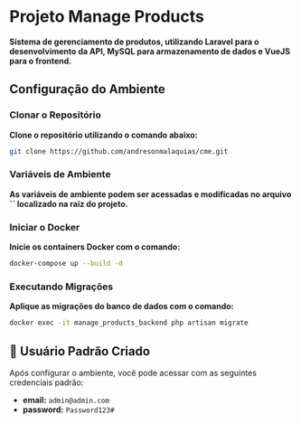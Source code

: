 # **Projeto Manage Products**

**Sistema de gerenciamento de produtos, utilizando Laravel para o desenvolvimento da API, MySQL para armazenamento de dados e VueJS para o frontend.**

## **Configuração do Ambiente**

### **Clonar o Repositório**

**Clone o repositório utilizando o comando abaixo:**

```bash
git clone https://github.com/andresonmalaquias/cme.git
```

### **Variáveis de Ambiente**

**As variáveis de ambiente podem ser acessadas e modificadas no arquivo **``** localizado na raiz do projeto.**

### **Iniciar o Docker**

**Inicie os containers Docker com o comando:**

```bash
docker-compose up --build -d
```

### **Executando Migrações**

**Aplique as migrações do banco de dados com o comando:**

```bash
docker exec -it manage_products_backend php artisan migrate
```

## 🔑 **Usuário Padrão Criado**

Após configurar o ambiente, você pode acessar com as seguintes credenciais padrão:

- **email:** `admin@admin.com`
- **password:** `Password123#`
